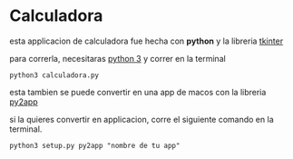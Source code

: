 # Calculadora 
esta applicacion de calculadora fue hecha con __python__ y la libreria [tkinter](https://docs.python.org/es/3/library/tkinter.html)

para correrla, necesitaras [python 3](https://www.python.org/download/releases/3.0/) y correr en la terminal 

```
python3 calculadora.py
```
esta tambien se puede convertir en una app de macos con la libreria [py2app](https://py2app.readthedocs.io/en/latest/)

si la quieres convertir en applicacion, corre el siguiente comando en la terminal.

```
python3 setup.py py2app "nombre de tu app"
```